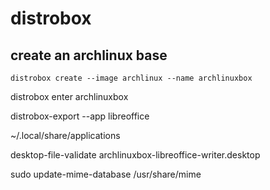 # distrobox

## create an archlinux base
```
distrobox create --image archlinux --name archlinuxbox
```

distrobox enter archlinuxbox

distrobox-export --app libreoffice

~/.local/share/applications

desktop-file-validate archlinuxbox-libreoffice-writer.desktop

sudo update-mime-database /usr/share/mime
